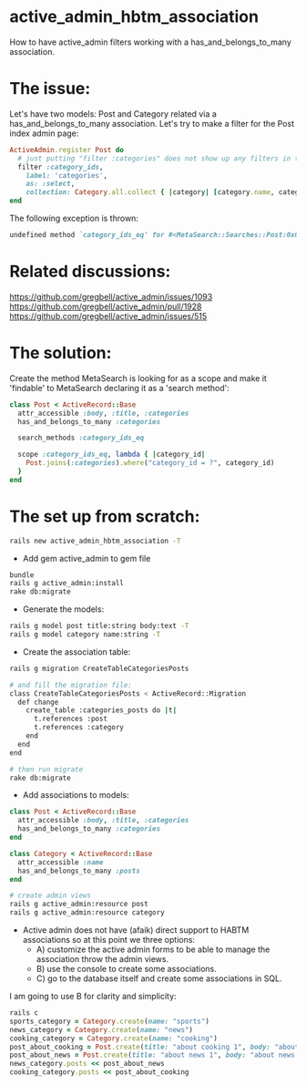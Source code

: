 active_admin_hbtm_association
=============================

How to have active_admin filters working with a has_and_belongs_to_many association.

# The issue:

Let's have two models: Post and Category related via a has_and_belongs_to_many association.
Let's try to make a filter for the Post index admin page:

```ruby
ActiveAdmin.register Post do
  # just putting "filter :categories" does not show up any filters in the view.
  filter :category_ids,
    label: 'categories',
    as: :select,
    collection: Category.all.collect { |category| [category.name, category.id] }
end
```

The following exception is thrown:

```ruby
undefined method `category_ids_eq' for #<MetaSearch::Searches::Post:0x007fcc483bf918>
```


# Related discussions:
https://github.com/gregbell/active_admin/issues/1093
https://github.com/gregbell/active_admin/pull/1928
https://github.com/gregbell/active_admin/issues/515


# The solution:
Create the method MetaSearch is looking for as a scope and make it 'findable' to MetaSearch declaring it as a 'search method':

```ruby
class Post < ActiveRecord::Base
  attr_accessible :body, :title, :categories
  has_and_belongs_to_many :categories

  search_methods :category_ids_eq

  scope :category_ids_eq, lambda { |category_id|
    Post.joins(:categories).where("category_id = ?", category_id)
  }
end
```


# The set up from scratch:
```bash
rails new active_admin_hbtm_association -T
```
- Add gem active_admin to gem file

```bash
bundle
rails g active_admin:install
rake db:migrate
```

- Generate the models:

```bash
rails g model post title:string body:text -T
rails g model category name:string -T
``` 

- Create the association table:

```bash
rails g migration CreateTableCategoriesPosts

# and fill the migration file:
class CreateTableCategoriesPosts < ActiveRecord::Migration
  def change
    create_table :categories_posts do |t|
      t.references :post
      t.references :category
    end
  end
end

# then run migrate
rake db:migrate
```
- Add associations to models:

```ruby
class Post < ActiveRecord::Base
  attr_accessible :body, :title, :categories
  has_and_belongs_to_many :categories
end

class Category < ActiveRecord::Base
  attr_accessible :name
  has_and_belongs_to_many :posts
end
```

```bash
# create admin views
rails g active_admin:resource post
rails g active_admin:resource category
```

- Active admin does not have (afaik) direct support to HABTM associations so at this point we three options:
  - A) customize the active admin forms to be able to manage the association throw the admin views.
  - B) use the console to create some associations.
  - C) go to the database itself and create some associations in SQL.

I am going to use B for clarity and simplicity:

```ruby
rails c
sports_category = Category.create(name: "sports")
news_category = Category.create(name: "news")
cooking_category = Category.create(name: "cooking")
post_about_cooking = Post.create(title: "about cooking 1", body: "about cooking 1 body")
post_about_news = Post.create(title: "about news 1", body: "about news 1 body")
news_category.posts << post_about_news
cooking_category.posts << post_about_cooking
```
